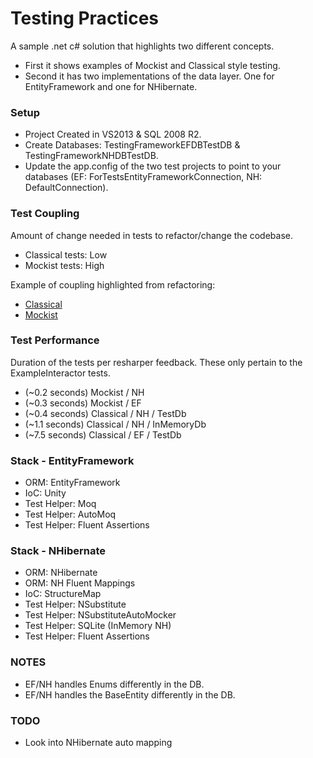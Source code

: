 # Testing Practices

A sample .net c# solution that highlights two different concepts. 

- First it shows examples of Mockist and Classical style testing. 
- Second it has two implementations of the data layer. One for EntityFramework and one for NHibernate.

### Setup

- Project Created in VS2013 & SQL 2008 R2.
- Create Databases: TestingFrameworkEFDBTestDB & TestingFrameworkNHDBTestDB.
- Update the app.config of the two test projects to point to your databases (EF: ForTestsEntityFrameworkConnection, NH: DefaultConnection).

### Test Coupling

Amount of change needed in tests to refactor/change the codebase.

- Classical tests: Low
- Mockist tests: High

Example of coupling highlighted from refactoring:

- [Classical](https://github.com/joeyshipley/TestingPractices/commit/afbc789015f13312b20c1ad7d58582da4963d066#diff-31)
- [Mockist](https://github.com/joeyshipley/TestingPractices/commit/afbc789015f13312b20c1ad7d58582da4963d066#diff-32)

### Test Performance

Duration of the tests per resharper feedback. These only pertain to the ExampleInteractor tests. 

- (~0.2 seconds) Mockist / NH
- (~0.3 seconds) Mockist / EF
- (~0.4 seconds) Classical / NH / TestDb
- (~1.1 seconds) Classical / NH / InMemoryDb
- (~7.5 seconds) Classical / EF / TestDb

### Stack - EntityFramework

- ORM: EntityFramework
- IoC: Unity
- Test Helper: Moq
- Test Helper: AutoMoq
- Test Helper: Fluent Assertions

### Stack - NHibernate

- ORM: NHibernate
- ORM: NH Fluent Mappings
- IoC: StructureMap
- Test Helper: NSubstitute
- Test Helper: NSubstituteAutoMocker
- Test Helper: SQLite (InMemory NH)
- Test Helper: Fluent Assertions

### NOTES

- EF/NH handles Enums differently in the DB.
- EF/NH handles the BaseEntity differently in the DB.

### TODO

- Look into NHibernate auto mapping
